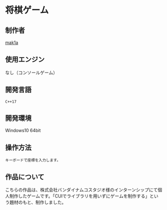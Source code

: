 ﻿# 将棋ゲーム

## 制作者

[mak1a](https://twitter.com/mak1a_ctrl/)

## 使用エンジン

なし（コンソールゲーム）

## 開発言語

    C++17

## 開発環境

Windows10 64bit<br>

## 操作方法

    キーボードで座標を入力します。

## 作品について

こちらの作品は、株式会社バンダイナムコスタジオ様のインターンシップにて個人制作したゲームです。「CUIでライブラリを用いずにゲームを制作する」という題材のもと、制作しました。